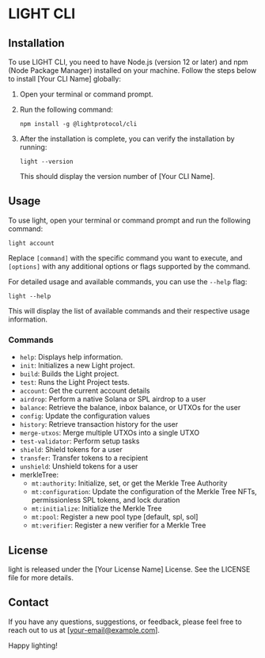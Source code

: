 # LIGHT CLI

## Installation

To use LIGHT CLI, you need to have Node.js (version 12 or later) and npm (Node Package Manager) installed on your machine. Follow the steps below to install [Your CLI Name] globally:

1. Open your terminal or command prompt.
2. Run the following command:

   ```shell
   npm install -g @lightprotocol/cli
   ```

3. After the installation is complete, you can verify the installation by running:

   ```shell
   light --version
   ```

   This should display the version number of [Your CLI Name].

## Usage

To use light, open your terminal or command prompt and run the following command:

```shell
light account
```

Replace `[command]` with the specific command you want to execute, and `[options]` with any additional options or flags supported by the command.

For detailed usage and available commands, you can use the `--help` flag:

```shell
light --help
```

This will display the list of available commands and their respective usage information.

### Commands

- `help`: Displays help information.
- `init`: Initializes a new Light project.
- `build`: Builds the Light project.
- `test`: Runs the Light Project tests.
- `account`: Get the current account details
- `airdrop`: Perform a native Solana or SPL airdrop to a user
- `balance`: Retrieve the balance, inbox balance, or UTXOs for the user
- `config`: Update the configuration values
- `history`: Retrieve transaction history for the user
- `merge-utxos`: Merge multiple UTXOs into a single UTXO
- `test-validator`: Perform setup tasks
- `shield`: Shield tokens for a user
- `transfer`: Transfer tokens to a recipient
- `unshield`: Unshield tokens for a user
- merkleTree:
  - `mt:authority`: Initialize, set, or get the Merkle Tree Authority
  - `mt:configuration`: Update the configuration of the Merkle Tree NFTs, permissionless SPL tokens, and lock duration
  - `mt:initialize`: Initialize the Merkle Tree
  - `mt:pool`: Register a new pool type [default, spl, sol]
  - `mt:verifier`: Register a new verifier for a Merkle Tree

## License

light is released under the [Your License Name] License. See the LICENSE file for more details.

## Contact

If you have any questions, suggestions, or feedback, please feel free to reach out to us at [your-email@example.com].

Happy lighting!
